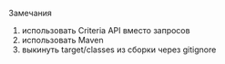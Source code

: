 Замечания
1) использовать Criteria API вместо запросов
2) использовать Maven
3) выкинуть target/classes из сборки через gitignore
